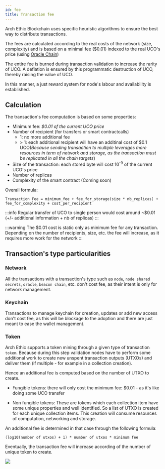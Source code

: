 ```yaml
---
id: fee
title: Transaction fee
---
```


Arch Ethic Blockchain uses specific heuristic algorithms to ensure the best way to distribute transactions.

The fees are calculated according to the real costs of the network (size, complexity) and is based on a minimal fee ($0.01) indexed to the real UCO's price (using [Oracle Chain](/learn/oracle-chain))

The entire fee is burned during transaction validation to increase the rarity of  UCO.
A deflation is ensured by this programmatic destruction of  UCO, thereby raising the value of UCO.

In this manner, a just reward system for node's labour and availability is established.
## Calculation

The transaction's fee computation is based on some properties:
- Minimum fee: *$0.01 of the current UCO price*
- Number of recipient (for transfers or smart contractcalls)
  - 1: no more additional fee 
  - \> 1: each additional recipient will have an additinal cost of $0.1 UCO(*Because sending transaction to multiple leverages more resources in term of network and storage, as the transaction must be replicated in all the chain targets*)
- Size of the transaction: each stored byte will cost 10<sup>-9</sup> of the current UCO's price
- Number of replicas
- Complexity of the smart contract (Coming soon)


Overall formula:
```
Transaction Fee = minimum_fee + fee_for_storage(size * nb_replicas) + fee_for_complexity + cost_per_recipient
```

:::info
Regular transfer of UCO to single person would cost around ~$0.01 (+/- additional information + nb of replicas)
:::

:::warning
The $0.01 cost is static only as minimum fee for any transaction. 
Depending on the number of recipients, size, etc. the fee will increase, as it requires more work for the network
:::

## Transaction's type particularities

### Network

All the transactions with a transaction's type such as `node`, `node shared secrets`, `oracle`, `beacon chain`, etc. don't cost fee, as their intent is only for network management.

### Keychain

Transactions to manage keychain for creation, updates or add new access don't cost fee, as this will be blockage to the adoption and there are just meant to ease the wallet management.

### Token 

Arch Ethic supports a token mining through a given type of transaction `token`.
Because during this step validation nodes have to perform some additional work to create new unspent transaction outputs (UTXOs) and deliver them (if multiple - for example in a collection creation).

Hence an additional fee is computed based on the number of UTXO to create.

- Fungible tokens: there will only cost the minimum fee: $0.01 - as it's like doing some UCO transfer

- Non fungible tokens: These are tokens which each collection item have some unique properties and well identified. So a list of UTXO is created for each unique collection items. This creation will consume resources of computation, networking and storage.

An additional fee is determined in that case through the following formula: 

`(log10(number of utxos) + 1) * number of utxos * minimum fee`

Eventually, the transaction fee will increase according of the number of unique token to create.

![](/img/nft_additional_fee.svg)
